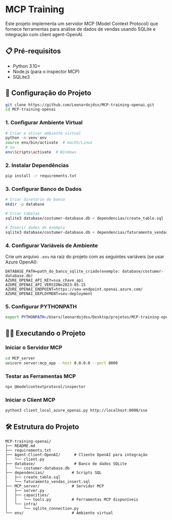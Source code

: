 # MCP Training

Este projeto implementa um servidor MCP (Model Context Protocol) que fornece ferramentas para análise de dados de vendas usando SQLite e integração com client agent-OpenAI.

## 📋 Pré-requisitos

- Python 3.10+
- Node.js (para o inspector MCP)
- SQLite3

## 🚀 Configuração do Projeto

```bash
git clone https://github.com/Leonardojdss/MCP-training-openai.git
cd MCP-training-openai
```

### 1. Configurar Ambiente Virtual

```bash
# Criar e ativar ambiente virtual
python -m venv env
source env/bin/activate  # macOS/Linux
# ou
env\Scripts\activate  # Windows
```

### 2. Instalar Dependências

```bash
pip install -r requirements.txt
```

### 3. Configurar Banco de Dados

```bash
# Criar diretório do banco
mkdir -p database

# Criar tabelas
sqlite3 database/costumer-database.db < dependencias/create_table.sql

# Inserir dados de exemplo
sqlite3 database/costumer-database.db < dependencias/faturamento_vendas_insert.sql
```

### 4. Configurar Variáveis de Ambiente

Crie um arquivo `.env` na raiz do projeto com as seguintes variáveis (se usar Azure OpenAI):

```env
DATABASE_PATH=path_do_banco_sqlite_criado(exemplo: database/costumer-database.db)
AZURE_OPENAI_API_KEY=sua_chave_api
AZURE_OPENAI_API_VERSION=2023-05-15
AZURE_OPENAI_ENDPOINT=https://seu-endpoint.openai.azure.com/
AZURE_OPENAI_DEPLOYMENT=seu-deployment
```

### 5. Configurar PYTHONPATH

```bash
export PYTHONPATH=/Users/leonardojdss/Desktop/projetos/MCP-training-openai
```

## 🏃‍♂️ Executando o Projeto

### Iniciar o Servidor MCP

```bash
cd MCP_server
uvicorn server:mcp_app --host 0.0.0.0 --port 8000
```

### Testar as Ferramentas MCP

```bash
npx @modelcontextprotocol/inspector
```

### Iniciar o Client MCP

```bash
python3 client_local_azure_openai.py http://localhost:8000/sse
```

## 🛠️ Estrutura do Projeto

```
MCP-training-openai/
├── README.md
├── requirements.txt
├── Agent-Client-OpenAI/      # Cliente OpenAI para integração
│   └── client.py
├── database/                 # Banco de dados SQLite
│   └── costumer-database.db
├── dependencias/            # Scripts SQL
│   ├── create_table.sql
│   └── faturamento_vendas_insert.sql
├── MCP_server/              # Servidor MCP
│   ├── server.py
│   ├── capacities/
│   │   └── tools.py         # Ferramentas MCP disponíveis
│   └── infra/
│       └── sqlite_connection.py
└── env/                     # Ambiente virtual
```